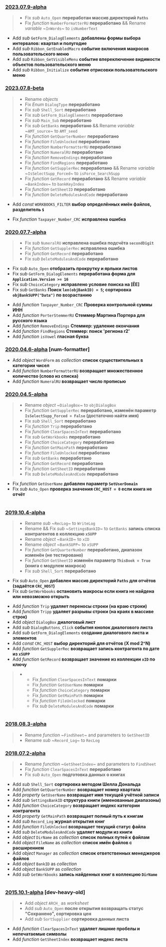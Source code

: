 ### [2023.07.9-alpha]
 > * Fix *sub* `Auto_Open` **переработан массив директорий `Paths`**
 > * Fix *function* `NumberFormatterRU` **переработано** && Rename *variable* ~`InWords`~ to `isNumberText`
 - Add *sub* `GetForm_DialogElements` **добавлены формы выбора интервалов: квартал и полугодие**
 - Add *sub* `Ribbon_GetEnabledMacro` **событие включения макросов пользовательского меню**
 - Add *sub* `Ribbon_GetVisibleMenu` **событие впереключение видимости объектов пользовательского меню**
 - Add *sub* `Ribbon_Initialize` **событие отрисовки пользовательского меню**

[2023.07.9-alpha]: ../../commit/58120f73

### [2023.07.8-beta]
 > * Rename *objects*
 > * Fix *Enum* `DialogType` **переработано**
 > * Fix *sub* `Shell_Sort` **переработано**
 > * Fix *sub* `GetForm_DialogElements` **переработано**
 > * Fix *sub* `Main_Sub` **переработано**
 > * Fix *sub* `GetBanks` **переработано** && Rename *variable* ~`AMT_source`~ to `AMT_seed`
 > * Fix *function* `GetQuarterNumber` **переработано**
 > * Fix *function* `FileUnlocked` **переработано**
 > * Fix *function* `NumberFormatterRU` **переработано**
 > * Fix *function* `NumeralRU` **переработано**
 > * Fix *function* `RemoveEndings` **переработано**
 > * Fix *function* `FindRegions` **переработано**
 > * Fix *function* `GetSupplerRec` **переработано** && Rename *variable* ~`IsSelectSupp_Forced`~ to `isForce_SearchSupp`
 > * Fix *function* `GetRecord` **переработано** && Rename *variable* ~`BankIndex`~ to `bankKeyIndex`
 > * Fix *function* `GetSheetID` **переработано**
 > * Fix *function* `DeleteModulesAndCode` **переработано**
 - Add *const* `WORKBOOKS_FILTER` **выбор определённых имён файлов, разделитель `$`**
 * Fix *function* `Taxpayer_Number_CRC` **исправлена ошибка**

[2023.07.8-beta]: ../../commit/1bf8d574

### [2020.07.7-alpha]
 > * Fix *sub* `NumeralRU` **исправлена ошибка подсчёта `secondDigit`**
 > * Fix *function* `GetSupplerRec` **исправлена ошибка**
 > * Fix *function* `GetRecord` **переработано**
 > * Fix *sub* `DeleteModulesAndCode` **переработано**
 * Fix *sub* `Auto_Open` **отобразить прокрутку и ярлыки листов**
 * Fix *sub* `GetForm_DialogElements` **переработана форма для `Application.Version >= 16`**
 * Fix *sub* `ChoiceCategory` **исправлено условие поиска на [ЁЕ]**
 * Fix *sub* `GetBanks` **Поиск `len(objBankID) = 5`; сортировка `objBankSUPP("Data")` по возрастанию**
 - Add *function* `Taxpayer_Number_CRC` **Проверка контрольной суммы ИНН**
 - Add *function* `PorterStemmerRU` **Стеммер Мартина Портера для русского языка**
 - Add *function* `RemoveEndings` **Стеммер: удаление окончания**
 - Add *function* `FindRegions` **Стеммер: поиск 'региона r2'**
 - Add *function* `isVowel` **гласная буква**

[2020.07.7-alpha]: ../../commit/45fb4c25

### [2020.04.6-alpha] \[num-formatter\]
 - Add *object* `WordForm` as *collection* **список существительных в категории чисел**
 - Add *function* `NumberFormatterRU` **возвращает множественное количество (слово из списка)**
 - Add *function* `NumeralRU` **возвращает число прописью**

[2020.04.6-alpha]: ../../compare/9a7fac4a...num-formatter

### [2020.04.5-alpha]
 > * Rename *object* ~`DialogBox`~ to `objDialogBox`
 > * Fix *function* `GetSupplerRec` **переработано, изменён параметр `IsSelectSupp_Forced = False` (достаточно найти имя)**
 > * Fix *sub* `Shell_Sort` **переработано**
 > * Fix *function* `Trip` **переработано**
 > * Fix *function* `ClearSpacesInText` **переработано**
 > * Fix *sub* `GetWorkbooks` **переработано**
 > * Fix *function* `ChoiceCategory` **переработано**
 > * Fix *function* `GetMainPath` **переработано**
 > * Fix *function* `FileUnlocked` **переработано**
 > * Fix *sub* `GetBanks` **переработано**
 > * Fix *function* `GetRecord` **переработано**
 > * Fix *function* `GetSheetID` **переработано**
 > * Fix *sub* `DeleteModulesAndCode` **переработано**
 * Fix *function* `GetUserName` **добавлен параметр `SetUserDomain`**
 * Fix *sub* `Auto_Open` **проверка значения `CRC_HOST = 0` если книга не отчёт**

[2020.04.5-alpha]: ../../commit/9a7fac4a

# 

### [2019.10.4-alpha]
 > * Rename *sub* ~`RecLog`~ to `WriteLog`
 > * Rename && Fix *sub* ~`SettingsBankID`~ to `GetBanks` **запись списка контрагентов в коллекцию `xSUPP`**
 > * Rename *object* ~`BankID`~ to `xID`
 > * Rename *object* ~`BankSUPP`~ to `xSUPP`
 > * Fix *function* `GetQuarterNumber` **переработано, диапазон изменён (не тестировано)**
 > * Fix *function* `GetSheetID` **изменён параметр `ThisBook = True` (книга с модулем макроса)**
 > * Fix *sub* `Shell_Sort` **переработано**
 * Fix *sub* `Auto_Open` **добавлен массив директорий `Paths` для отчётов (задаётся `CRC_HOST`)**
 * Fix *sub* `GetWorkbooks` **остановить макросы если книга не найдена или невозможно открыть**
 - Add *function* `Trip` **удаляет переносы строки (на краю строки)**
 - Add *function* `Tripp` **удаляет разрывы строки (на краях в массиве строк)**
 - Add *object* `DialogBox` **диалоговый лист**
 - Add *sub* `DialogButtons_Click` **события кнопок диалогового листа**
 - Add *sub* `GetForm_DialogElements` **создание диалогового листа и элементов**
 - Add *const* `CRC_HOST` **выбор директорий для отчётов (X mod 2^N)**
 - Add *function* `GetSupplerRec` **возвращает запись контрагента по дате из `xSUPP`**
 - Add *function* `GetRecord` **возвращает значение из коллекции `xID` по ключу**
 > -
 >     * Fix *function* `ClearSpacesInText` **помарки**
 >     * Fix *function* `GetUserName` **помарки**
 >     * Fix *function* `ChoiceCategory` **помарки**
 >     * Fix *function* `GetMainPath` **помарки**
 >     * Fix *function* `FileUnlocked` **помарки**
 >     * Fix *sub* `DeleteModulesAndCode` **помарки**

[2019.10.4-alpha]: ../../commit/96cc161f

# 

### [2018.08.3-alpha]
 > * Rename *function* ~`FindSheet`~ and parameters to `GetSheetID`
 > * Rename *sub* ~`Record_Log`~ to `RecLog`

[2018.08.3-alpha]: ../../commit/9f422069

### [2018.07.2-alpha]
 > * Rename *function* ~`GetSheetIndex`~ and parameters to `FindSheet`
 > * Fix *function* `ClearSpacesInText` **переработано**
 > * Fix *sub* `Auto_Open` **подготовка данных о книгах**
 - Add *sub* `Shell_Sort` **сортировка методом Шелла Дональда**
 - Add *function* `GetQuarterNumber` **возвращает номер квартала**
 - Add *property* `GetUserName` **возвращает имя текущей учётной записи**
 - Add *sub* `SettingsBankID` **структура книги (именованные диапазоны)**
 - Add *function* `ChoiceCategory` **возвращает индекс категории контрагента**
 - Add *property* `GetMainPath` **возвращает полный путь к книгам**
 - Add *sub* `Record_Log` **журнал открытия книг**
 - Add *function* `FileUnlocked` **возвращает текущий статус файла**
 - Add *sub* `DeleteModulesAndCode` **удаляет модули из книги**
 - Add *object* `DirName` as *collection* **список полных путей к файлам**
 - Add *object* `FileName` as *collection* **список имён файлов с расширением**
 - Add *object* `Manager` as *collection* **список ответственных менеджеров файлов**
 - Add *object* `BankID` as *collection*
 - Add *object* `BankSUPP` as *collection*
 - Add *sub* `GetWorkbooks` **запись найденных книг в коллекцию `DirName`**

[2018.07.2-alpha]: ../../commit/9a2087e4

# 

### [2015.10.1-alpha] \[dev-heavy-old\]
 > - Add *object* `ARCH_` as *worksheet*
 > - Add *sub* `Auto_Open` **после открытия возвращать статус "Сохранено", сортировка цен**
 > - Add *sub* `SortSupplier` **сортировка данных листа**
 - Add *function* `ClearSpacesInText` **удаляет лишние пробелы и непечатаемые символы**
 - Add *function* `GetSheetIndex` **возвращает индекс листа**

[2015.10.1-alpha]: ../../../StatsOKM/compare/e784ad25...dev

# 
